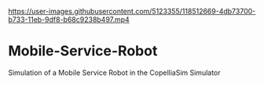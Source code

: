 


https://user-images.githubusercontent.com/5123355/118512669-4db73700-b733-11eb-9df8-b68c9238b497.mp4

# Mobile-Service-Robot
Simulation of a Mobile Service Robot in the CopelliaSim Simulator
